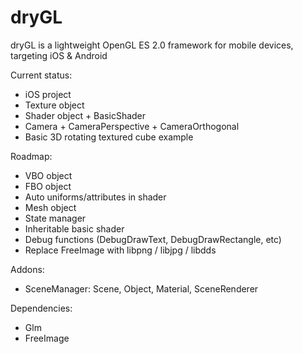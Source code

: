 dryGL
=====

dryGL is a lightweight OpenGL ES 2.0 framework for mobile devices, targeting iOS & Android

Current status:
- iOS project
- Texture object
- Shader object + BasicShader
- Camera + CameraPerspective + CameraOrthogonal
- Basic 3D rotating textured cube example

Roadmap:
- VBO object
- FBO object
- Auto uniforms/attributes in shader
- Mesh object
- State manager
- Inheritable basic shader
- Debug functions (DebugDrawText, DebugDrawRectangle, etc)
- Replace FreeImage with libpng / libjpg / libdds

Addons:
- SceneManager: Scene, Object, Material, SceneRenderer

Dependencies:
- Glm
- FreeImage
